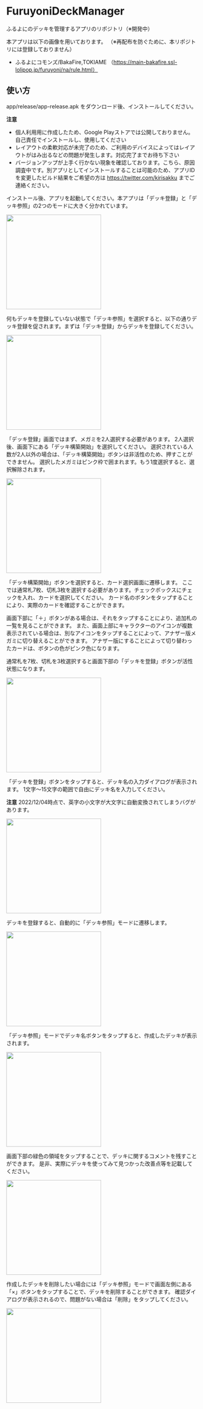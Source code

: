 # FuruyoniDeckManager
ふるよにのデッキを管理するアプリのリポジトリ（※開発中）

本アプリは以下の画像を用いております。
（※再配布を防ぐために、本リポジトリには登録しておりません）

* ふるよにコモンズ/BakaFire,TOKIAME （https://main-bakafire.ssl-lolipop.jp/furuyoni/na/rule.html）

## 使い方
app/release/app-release.apk をダウンロード後、インストールしてください。

**注意**
* 個人利用用に作成したため、Google Playストアでは公開しておりません。自己責任でインストールし、使用してください
* レイアウトの柔軟対応が未完了のため、ご利用のデバイスによってはレイアウトがはみ出るなどの問題が発生します。対応完了までお待ち下さい
* バージョンアップが上手く行かない現象を確認しております。こちら、原因調査中です。別アプリとしてインストールすることは可能のため、アプリIDを変更したビルド結果をご希望の方は https://twitter.com/kirisakku までご連絡ください。

インストール後、アプリを起動してください。本アプリは「デッキ登録」と「デッキ参照」の2つのモードに大きく分かれています。

<img src="https://user-images.githubusercontent.com/41281605/205489406-71d84d55-2d45-434d-b523-69025ce3631b.png" width="250px">

何もデッキを登録していない状態で「デッキ参照」を選択すると、以下の通りデッキ登録を促されます。まずは「デッキ登録」からデッキを登録してください。

<img src="https://user-images.githubusercontent.com/41281605/205489535-c650404a-3883-401e-9c22-e701e65e14ec.png" width="250px">

「デッキ登録」画面ではまず、メガミを2人選択する必要があります。
2人選択後、画面下にある「デッキ構築開始」を選択してください。
選択されている人数が2人以外の場合は、「デッキ構築開始」ボタンは非活性のため、押すことができません。
選択したメガミはピンク枠で囲まれます。もう1度選択すると、選択解除されます。

<img src="https://user-images.githubusercontent.com/41281605/205489727-03822e0a-3dc8-48a7-b09a-4d25b1455952.png" width="250px">

「デッキ構築開始」ボタンを選択すると、カード選択画面に遷移します。
ここでは通常札7枚、切札3枚を選択する必要があります。チェックボックスにチェックを入れ、カードを選択してください。
カード名のボタンをタップすることにより、実際のカードを確認することができます。

画面下部に「＋」ボタンがある場合は、それをタップすることにより、追加札の一覧を見ることができます。
また、画面上部にキャラクターのアイコンが複数表示されている場合は、別なアイコンをタップすることによって、アナザー版メガミに切り替えることができます。
アナザー版にすることによって切り替わったカードは、ボタンの色がピンク色になります。

通常札を7枚、切札を3枚選択すると画面下部の「デッキを登録」ボタンが活性状態になります。

<img src="https://user-images.githubusercontent.com/41281605/205489907-05a8b158-538c-422f-beff-dc642a1f0196.png" width="250px">

「デッキを登録」ボタンをタップすると、デッキ名の入力ダイアログが表示されます。
1文字～15文字の範囲で自由にデッキ名を入力してください。

**注意**
2022/12/04時点で、英字の小文字が大文字に自動変換されてしまうバグがあります。

<img src="https://user-images.githubusercontent.com/41281605/205490010-1e2ae616-9766-47e4-b58e-a79bc17880d6.png" width="250px">

デッキを登録すると、自動的に「デッキ参照」モードに遷移します。

<img src="https://user-images.githubusercontent.com/41281605/205490151-31c6283d-0b97-4e46-b107-bbf49391f05a.png" width="250px">

「デッキ参照」モードでデッキ名ボタンをタップすると、作成したデッキが表示されます。

<img src="https://user-images.githubusercontent.com/41281605/205490191-c8e8e086-c069-4210-a510-5b59b8833fbe.png" width="250px">

画面下部の緑色の領域をタップすることで、デッキに関するコメントを残すことができます。
是非、実際にデッキを使ってみて見つかった改善点等を記載してください。

<img src="https://user-images.githubusercontent.com/41281605/205490251-0b257dae-39ab-476b-b568-9b8c3676c651.png" width="250px">

作成したデッキを削除したい場合には「デッキ参照」モードで画面左側にある「×」ボタンをタップすることで、デッキを削除することができます。
確認ダイアログが表示されるので、問題がない場合は「削除」をタップしてください。

<img src="https://user-images.githubusercontent.com/41281605/205490292-d7f5336d-4b95-48c6-bc3d-d3c3a47b6331.png" width="250px">
